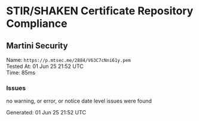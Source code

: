 # STIR/SHAKEN Certificate Repository Compliance

## Martini Security

Name: `https://p.mtsec.me/2884/V63C7cNni61y.pem`\
Tested At: 01 Jun 25 21:52 UTC\
Time: 85ms

### Issues

no warning, or error, or notice date level issues were found

Generated: 01 Jun 25 21:52 UTC